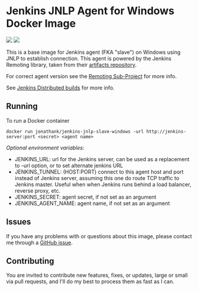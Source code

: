 # Jenkins JNLP Agent for Windows Docker Image

[![](https://img.shields.io/docker/stars/jonathank/jenkins-jnlp-slave-windows.svg)](https://hub.docker.com/r/jonathank/jenkins-jnlp-slave-windows)
[![](https://img.shields.io/docker/pulls/jonathank/jenkins-jnlp-slave-windows.svg)](https://hub.docker.com/r/jonathank/jenkins-jnlp-slave-windows)

This is a base image for Jenkins agent (FKA "slave") on Windows using JNLP to establish connection.
This agent is powered by the Jenkins Remoting library, taken from their [artifacts repository](https://repo.jenkins-ci.org/public/org/jenkins-ci/main/remoting/).

For correct agent version see the [Remoting Sub-Project](https://github.com/jenkinsci/remoting/blob/master/CHANGELOG.md) for more info.

See [Jenkins Distributed builds](https://wiki.jenkins-ci.org/display/JENKINS/Distributed+builds) for more info.

## Running

To run a Docker container

```
docker run jonathank/jenkins-jnlp-slave-windows -url http://jenkins-server:port <secret> <agent name>
```


*Optional environment variables:*

* JENKINS_URL: url for the Jenkins server, can be used as a replacement to -url option, or to set alternate jenkins URL
* JENKINS_TUNNEL: (HOST:PORT) connect to this agent host and port instead of Jenkins server, assuming this one do route TCP traffic to Jenkins master. Useful when when Jenkins runs behind a load balancer, reverse proxy, etc.
* JENKINS_SECRET: agent secret, if not set as an argument
* JENKINS_AGENT_NAME: agent name, if not set as an argument

## Issues

If you have any problems with or questions about this image, please contact me through a [GitHub issue](https://github.com/JonCubed/docker-jenkins-jnlp-slave-windows).

## Contributing

You are invited to contribute new features, fixes, or updates, large or small via pull requests, and I'll do my best to process them as fast as I can.
